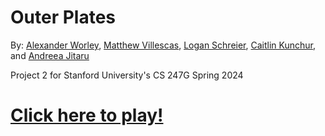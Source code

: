 # Outer Plates
By: [Alexander Worley](https://github.com/Alexander-Worley), [Matthew Villescas](https://github.com/mattville), [Logan Schreier](https://github.com/Percipi0), [Caitlin Kunchur](https://github.com/ckunchur), and [Andreea Jitaru](https://github.com/andreeajitaru)

Project 2 for Stanford University's CS 247G Spring 2024

# [Click here to play!](https://alexander-worley.itch.io/outer-plates)

